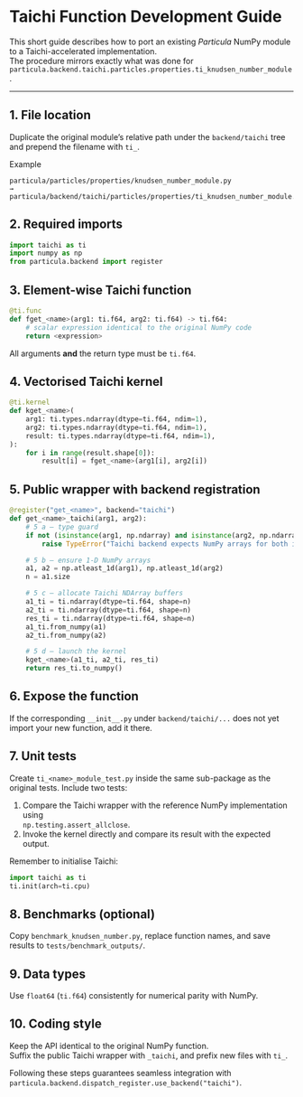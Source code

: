 # Taichi Function Development Guide

This short guide describes how to port an existing *Particula* NumPy module to
a Taichi-accelerated implementation.  
The procedure mirrors exactly what was done for
`particula.backend.taichi.particles.properties.ti_knudsen_number_module`.

---

## 1.  File location
Duplicate the original module’s relative path under the `backend/taichi` tree and
prepend the filename with `ti_`.

Example  
```
particula/particles/properties/knudsen_number_module.py
→ particula/backend/taichi/particles/properties/ti_knudsen_number_module.py
```

## 2.  Required imports
```python
import taichi as ti
import numpy as np
from particula.backend import register
```

## 3.  Element-wise Taichi function
```python
@ti.func
def fget_<name>(arg1: ti.f64, arg2: ti.f64) -> ti.f64:
    # scalar expression identical to the original NumPy code
    return <expression>
```
All arguments **and** the return type must be `ti.f64`.

## 4.  Vectorised Taichi kernel
```python
@ti.kernel
def kget_<name>(
    arg1: ti.types.ndarray(dtype=ti.f64, ndim=1),
    arg2: ti.types.ndarray(dtype=ti.f64, ndim=1),
    result: ti.types.ndarray(dtype=ti.f64, ndim=1),
):
    for i in range(result.shape[0]):
        result[i] = fget_<name>(arg1[i], arg2[i])
```

## 5.  Public wrapper with backend registration
```python
@register("get_<name>", backend="taichi")
def get_<name>_taichi(arg1, arg2):
    # 5 a – type guard
    if not (isinstance(arg1, np.ndarray) and isinstance(arg2, np.ndarray)):
        raise TypeError("Taichi backend expects NumPy arrays for both inputs.")

    # 5 b – ensure 1-D NumPy arrays
    a1, a2 = np.atleast_1d(arg1), np.atleast_1d(arg2)
    n = a1.size

    # 5 c – allocate Taichi NDArray buffers
    a1_ti = ti.ndarray(dtype=ti.f64, shape=n)
    a2_ti = ti.ndarray(dtype=ti.f64, shape=n)
    res_ti = ti.ndarray(dtype=ti.f64, shape=n)
    a1_ti.from_numpy(a1)
    a2_ti.from_numpy(a2)

    # 5 d – launch the kernel
    kget_<name>(a1_ti, a2_ti, res_ti)
    return res_ti.to_numpy()
```

## 6.  Expose the function
If the corresponding `__init__.py` under `backend/taichi/...` does not yet
import your new function, add it there.

## 7.  Unit tests
Create `ti_<name>_module_test.py` inside the same sub-package as the original
tests. Include two tests:

1. Compare the Taichi wrapper with the reference NumPy implementation using  
   `np.testing.assert_allclose`.
2. Invoke the kernel directly and compare its result with the expected output.

Remember to initialise Taichi:
```python
import taichi as ti
ti.init(arch=ti.cpu)
```

## 8.  Benchmarks (optional)
Copy `benchmark_knudsen_number.py`, replace function names, and save results to
`tests/benchmark_outputs/`.

## 9.  Data types
Use `float64` (`ti.f64`) consistently for numerical parity with NumPy.

## 10.  Coding style
Keep the API identical to the original NumPy function.  
Suffix the public Taichi wrapper with `_taichi`, and prefix new files with
`ti_`.

Following these steps guarantees seamless integration with
`particula.backend.dispatch_register.use_backend("taichi")`.
